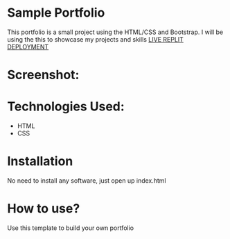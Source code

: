 # Sample Portfolio
This portfolio is a small project using the HTML/CSS and Bootstrap. I will be using the this to showcase my projects and skills [LIVE REPLIT DEPLOYMENT](https://portfoilio1.daisyambani.repl.co)

# Screenshot:


# Technologies Used:
* HTML 
* CSS

# Installation
 No need to install any software, just open up index.html
 
# How to use?
Use this template to build your own portfolio
 
